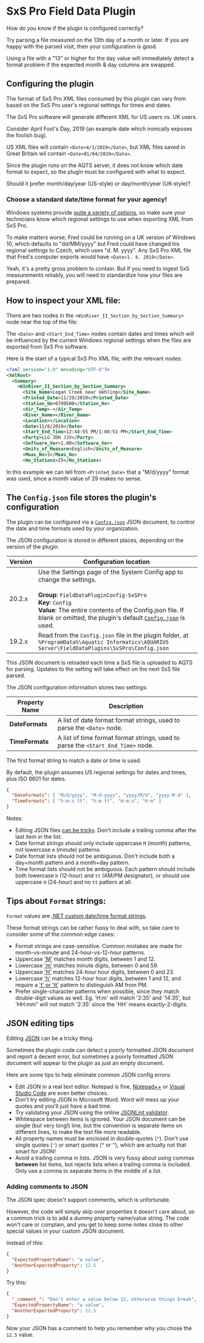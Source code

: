 ﻿# SxS Pro Field Data Plugin

How do you know if the plugin is configured correctly?

Try parsing a file measured on the 13th day of a month or later. If you are happy with the parsed visit, then your configuration is good.

Using a file with a "13" or higher for the day value will immediately detect a format problem if the expected month & day columns are swapped.

## Configuring the plugin

The format of SxS Pro XML files consumed by this plugin can vary from based on the SxS Pro user's regional settings for times and dates.

The SxS Pro software will generate different XML for US users vs. UK users.

Consider April Fool's Day, 2019 (an example date which ironically exposes the foolish bug).

US XML files will contain `<Date>4/1/2019</Date>`, but XML files saved in Great Britain wil contain `<Date>01/04/2019</Date>`.

Since the plugin runs on the AQTS server, it does not know which date format to expect, so the plugin must be configured with what to expect.

Should it prefer month/day/year (US-style) or day/month/year (UK-style)?

### Choose a standard date/time format for your agency!

Windows systems provide [quite a variety of options](https://www.basicdatepicker.com/samples/cultureinfo.aspx), so make sure your technicians know which regional settings to use when exporting XML from SxS Pro.

To make matters worse, Fred could be running on a UK version of Windows 10, which defaults to "dd/MM/yyyy" but Fred could have changed his regional settings to Czech, which uses "d. M. yyyy". Any SxS Pro XML file that Fred's computer exports would have `<Date>1. 4. 2019</Date>`.

Yeah, it's a pretty gross problem to contain. But if you need to ingest SxS measurements reliably, you will need to standardize how your files are prepared.

## How to inspect your XML file:

There are two nodes in the `<WinRiver_II_Section_by_Section_Summary>` node near the top of the file:

The `<Date>` and `<Start_End_Time>` nodes contain dates and times which will be influenced by the current Windows regional settings when the files are exported from SxS Pro software.

Here is the start of a typical SxS Pro XML file, with the relevant nodes:
```xml
<?xml version="1.0" encoding="UTF-8"?>
<XmlRoot>
  <Summary>
    <WinRiver_II_Section_by_Section_Summary>
      <Site_Name>Logan Creek near Uehling</Site_Name>
      <Printed_Date>11/29/2019</Printed_Date>
      <Station_No>6799500</Station_No>
      <Air_Temp>-</Air_Temp>
      <River_Name></River_Name>
      <Location></Location>
      <Date>11/6/2019</Date>
      <Start_End_Time>12:44:55 PM/1:08:51 PM</Start_End_Time>
      <Party>LLG JDH JJV</Party>
      <Software_Ver>1.00</Software_Ver>
      <Units_of_Measure>English</Units_of_Measure>
      <Meas_No>3</Meas_No>
      <No_Stations>25</No_Stations>
```

In this example we can tell from `<Printed_Date>` that a "M/d/yyyy" format was used, since a month value of 29 makes no sense.

## The `Config.json` file stores the plugin's configuration

The plugin can be configured via a [`Config.json`](./src/SxSPro/Config.json) JSON document, to control the date and time formats used by your organization.

The JSON configuration is stored in different places, depending on the version of the plugin.

| Version | Configuration location |
| --- | --- |
| 20.2.x | Use the Settings page of the System Config app to change the settings.<br/><br/>**Group**: `FieldDataPluginConfig-SxSPro`<br/>**Key**: `Config`<br/>**Value**: The entire contents of the Config.json file. If blank or omitted, the plugin's default [`Config.json`](./src/SxSPro/Config.json) is used. |
| 19.2.x | Read from the `Config.json` file in the plugin folder, at `%ProgramData%\Aquatic Informatics\AQUARIUS Server\FieldDataPlugins\SxSPro\Config.json` |

This JSON document is reloaded each time a SxS file is uploaded to AQTS for parsing. Updates to the setting will take effect on the next SxS file parsed.

The JSON configuration information stores two settings:

| Property Name | Description |
| --- | --- |
| **DateFormats** | A list of date format format strings, used to parse the `<Date>` node. |
| **TimeFormats** | A list of time format format strings, used to parse the `<Start_End_Time>` node. |

The first format string to match a date or time is used.

By default, the plugin assumes US regional settings for dates and times, plus ISO 8601 for dates.

```json
{
  "DateFormats": [ "M/d/yyyy", "M-d-yyyy", "yyyy/M/d", "yyyy-M-d" ],
  "TimeFormats": [ "h:m:s tt", "h:m tt", "H:m:s", "H:m" ]
}
```

Notes:
- Editing JSON files [can be tricky](#json-editing-tips). Don't include a trailing comma after the last item in the list.
- Date format strings should only include uppercase `M` (month) patterns, not lowercase `m` (minute) patterns.
- Date format lists should not be ambiguous. Don't include both a day+month pattern and a month+day pattern.
- Time format lists should not be ambiguous. Each pattern should include both lowercase `h` (12-hour) and `tt` (AM/PM designator), or should use uppercase `H` (24-hour) and no `tt` pattern at all.

## Tips about `Format` strings:
`Format` values are [.NET custom date/time format strings](https://docs.microsoft.com/en-us/dotnet/standard/base-types/custom-date-and-time-format-strings).

These format strings can be rather fussy to deal with, so take care to consider some of the common edge cases:
- Format strings are case-sensitive. Common mistakes are made for month-vs-minute and 24-hour-vs-12-hour patterns.
- Uppercase ['M'](https://docs.microsoft.com/en-us/dotnet/standard/base-types/custom-date-and-time-format-strings#M_Specifier) matches month digits, between 1 and 12.
- Lowercase ['m'](https://docs.microsoft.com/en-us/dotnet/standard/base-types/custom-date-and-time-format-strings#mSpecifier) matches minute digits, between 0 and 59.
- Uppercase ['H'](https://docs.microsoft.com/en-us/dotnet/standard/base-types/custom-date-and-time-format-strings#H_Specifier) matches 24-hour hour digits, between 0 and 23.
- Lowercase ['h'](https://docs.microsoft.com/en-us/dotnet/standard/base-types/custom-date-and-time-format-strings#hSpecifier) matches 12-hour hour digits, between 1 and 12, and require a ['t' or 'tt'](https://docs.microsoft.com/en-us/dotnet/standard/base-types/custom-date-and-time-format-strings#tSpecifier) pattern to distinguish AM from PM.
- Prefer single-character patterns when possible, since they match double-digit values as well. Eg. 'H:m' will match '2:35' and '14:35', but 'HH:mm" will not match '2:35' since the 'HH' means exactly-2-digits.

## JSON editing tips

Editing [JSON](https://json.org) can be a tricky thing.

Sometimes the plugin code can detect a poorly formatted JSON document and report a decent error, but sometimes a poorly formatted JSON document will appear to the plugin as just an empty document.

Here are some tips to help eliminate common JSON config errors:
- Edit JSON in a real text editor. Notepad is fine, [Notepad++](https://notepad-plus-plus.org/) or [Visual Studio Code](https://code.visualstudio.com/) are even better choices.
- Don't try editing JSON in Microsoft Word. Word will mess up your quotes and you'll just have a bad time.
- Try validating your JSON using the online [JSONLint validator](https://jsonlint.com/).
- Whitespace between items is ignored. Your JSON document can be single (but very long!) line, but the convention is separate items on different lines, to make the text file more readable.
- All property names must be enclosed in double-quotes (`"`). Don't use single quotes (`'`) or smart quotes (`“` or `”`), which are actually not that smart for JSON!
- Avoid a trailing comma in lists. JSON is very fussy about using commas **between** list items, but rejects lists when a trailing comma is included. Only use a comma to separate items in the middle of a list.

### Adding comments to JSON

The JSON spec doesn't support comments, which is unfortunate.

However, the code will simply skip over properties it doesn't care about, so a common trick is to add a dummy property name/value string. The code won't care or complain, and you get to keep some notes close to other special values in your custom JSON document.

Instead of this:

```json
{
  "ExpectedPropertyName": "a value",
  "AnotherExpectedProperty": 12.5 
}
```

Try this:

```json
{
  "_comment_": "Don't enter a value below 12, otherwise things break",
  "ExpectedPropertyName": "a value",
  "AnotherExpectedProperty": 12.5 
}
```

Now your JSON has a comment to help you remember why you chose the `12.5` value.

